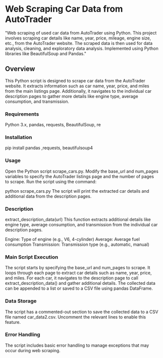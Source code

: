 # Web Scraping Car Data from AutoTrader
"Web scraping of used car data from AutoTrader using Python. This project involves scraping car details like name, year, price, mileage, engine size, etc., from the AutoTrader website. The scraped data is then used for data analysis, cleaning, and exploratory data analysis. Implemented using Python libraries like BeautifulSoup and Pandas."

## Overview
This Python script is designed to scrape car data from the AutoTrader website. It extracts information such as car name, year, price, and miles from the main listings page. Additionally, it navigates to the individual car description pages to gather more details like engine type, average consumption, and transmission.

### Requirements
Python 3.x,
pandas,
requests,
BeautifulSoup,
re
### Installation
pip install pandas ,requests, beautifulsoup4
### Usage
Open the Python script scrape_cars.py.
Modify the base_url and num_pages variables to specify the AutoTrader listings page and the number of pages to scrape.
Run the script using the command:

python scrape_cars.py
The script will print the extracted car details and additional data from the description pages.
### Description
extract_description_data(url)
This function extracts additional details like engine type, average consumption, and transmission from the individual car description pages.

Engine: Type of engine (e.g., V6, 4-cylinder)
Average: Average fuel consumption
Transmission: Transmission type (e.g., automatic, manual)
### Main Script Execution
The script starts by specifying the base_url and num_pages to scrape.
It loops through each page to extract car details such as name, year, price, and miles.
For each car, it navigates to the description page to call extract_description_data() and gather additional details.
The collected data can be appended to a list or saved to a CSV file using pandas DataFrame.
### Data Storage
The script has a commented-out section to save the collected data to a CSV file named car_data2.csv. Uncomment the relevant lines to enable this feature.

### Error Handling
The script includes basic error handling to manage exceptions that may occur during web scraping.






